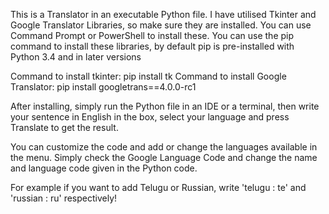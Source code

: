 This is a Translator in an executable Python file.
I have utilised Tkinter and Google Translator Libraries, so make sure they are installed. You can use Command Prompt or PowerShell to install these.
You can use the pip command to install these libraries, by default pip is pre-installed with Python 3.4 and in later versions

Command to install tkinter: pip install tk
Command to install Google Translator: pip install googletrans==4.0.0-rc1

After installing, simply run the Python file in an IDE or a terminal, then write your sentence in English in the box, select your language and press Translate to get the result.

You can customize the code and add or change the languages available in the menu.
Simply check the Google Language Code and change the name and language code given in the Python code.

For example if you want to add Telugu or Russian, write 'telugu : te' and 'russian : ru' respectively!
